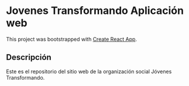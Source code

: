 # Jovenes Transformando Aplicación web

This project was bootstrapped with [Create React App](https://github.com/facebook/create-react-app).

## Descripción

Este es el repositorio del sitio web de la organización social Jóvenes Transformando.
